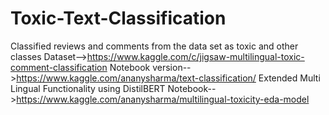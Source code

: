 # Toxic-Text-Classification
Classified reviews and comments from the data set as toxic and other classes
Dataset-->https://www.kaggle.com/c/jigsaw-multilingual-toxic-comment-classification
Notebook version-->https://www.kaggle.com/ananysharma/text-classification/
Extended Multi Lingual Functionality using DistilBERT
Notebook-->https://www.kaggle.com/ananysharma/multilingual-toxicity-eda-model

